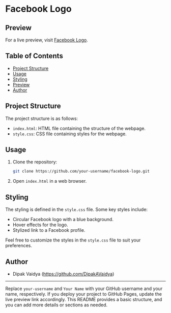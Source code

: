 
# Facebook Logo

## Preview

For a live preview, visit [Facebook Logo](https://your-username.github.io/Logos/FacebookLogo).


## Table of Contents

- [Project Structure](#project-structure)
- [Usage](#usage)
- [Styling](#styling)
- [Preview](#preview)
- [Author](#author)

## Project Structure

The project structure is as follows:

- `index.html`: HTML file containing the structure of the webpage.
- `style.css`: CSS file containing styles for the webpage.

## Usage

1. Clone the repository:

   ```bash
   git clone https://github.com/your-username/facebook-logo.git
   ```

2. Open `index.html` in a web browser.

## Styling

The styling is defined in the `style.css` file. Some key styles include:

- Circular Facebook logo with a blue background.
- Hover effects for the logo.
- Stylized link to a Facebook profile.

Feel free to customize the styles in the `style.css` file to suit your preferences.


## Author

- Dipak Vaidya (https://github.com/DipakAVaidya)

---

Replace `your-username` and `Your Name` with your GitHub username and your name, respectively. If you deploy your project to GitHub Pages, update the live preview link accordingly. This README provides a basic structure, and you can add more details or sections as needed.
